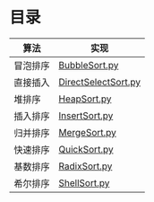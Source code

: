 # 目录 

| 算法 | 实现 |
| ---- | ---- |
| 冒泡排序 | [BubbleSort.py](BubbleSort.py) |
| 直接插入 | [DirectSelectSort.py](DirectSelectSort.py) |
| 堆排序 | [HeapSort.py](HeapSort.py) |
| 插入排序 | [InsertSort.py](InsertSort.py) |
| 归并排序 | [MergeSort.py](MergeSort.py) |
| 快速排序 | [QuickSort.py](QuickSort.py) |
| 基数排序 | [RadixSort.py](RadixSort.py) |
| 希尔排序 | [ShellSort.py](ShellSort.py) |
